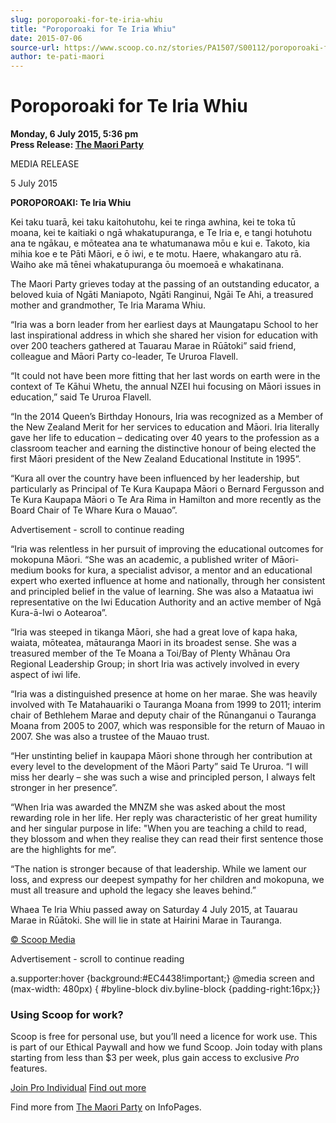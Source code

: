 ```yaml
---
slug: poroporoaki-for-te-iria-whiu
title: "Poroporoaki for Te Iria Whiu"
date: 2015-07-06
source-url: https://www.scoop.co.nz/stories/PA1507/S00112/poroporoaki-for-te-iria-whiu.htm
author: te-pati-maori
---
```

Poroporoaki for Te Iria Whiu
============================

**Monday, 6 July 2015, 5:36 pm**  
**Press Release: [The Maori Party](https://info.scoop.co.nz/The_Maori_Party)**

MEDIA RELEASE

5 July 2015

  
**POROPOROAKI: Te Iria Whiu**

Kei taku tuarā, kei taku kaitohutohu, kei te ringa awhina, kei te toka tū moana, kei te kaitiaki o ngā whakatupuranga, e Te Iria e, e tangi hotuhotu ana te ngākau, e mōteatea ana te whatumanawa mōu e kui e. Takoto, kia mihia koe e te Pāti Māori, e ō iwi, e te motu. Haere, whakangaro atu rā. Waiho ake mā tēnei whakatupuranga ōu moemoeā e whakatinana.

The Maori Party grieves today at the passing of an outstanding educator, a beloved kuia of Ngāti Maniapoto, Ngāti Ranginui, Ngāi Te Ahi, a treasured mother and grandmother, Te Iria Marama Whiu.

“Iria was a born leader from her earliest days at Maungatapu School to her last inspirational address in which she shared her vision for education with over 200 teachers gathered at Tauarau Marae in Rūātoki” said friend, colleague and Māori Party co-leader, Te Ururoa Flavell.

“It could not have been more fitting that her last words on earth were in the context of Te Kāhui Whetu, the annual NZEI hui focusing on Māori issues in education,” said Te Ururoa Flavell.

“In the 2014 Queen’s Birthday Honours, Iria was recognized as a Member of the New Zealand Merit for her services to education and Māori. Iria literally gave her life to education – dedicating over 40 years to the profession as a classroom teacher and earning the distinctive honour of being elected the first Māori president of the New Zealand Educational Institute in 1995”.

“Kura all over the country have been influenced by her leadership, but particularly as Principal of Te Kura Kaupapa Māori o Bernard Fergusson and Te Kura Kaupapa Māori o Te Ara Rima in Hamilton and more recently as the Board Chair of Te Whare Kura o Mauao”.

Advertisement - scroll to continue reading





“Iria was relentless in her pursuit of improving the educational outcomes for mokopuna Māori. “She was an academic, a published writer of Māori-medium books for kura, a specialist advisor, a mentor and an educational expert who exerted influence at home and nationally, through her consistent and principled belief in the value of learning. She was also a Mataatua iwi representative on the Iwi Education Authority and an active member of Ngā Kura-ā-Iwi o Aotearoa”.

“Iria was steeped in tikanga Māori, she had a great love of kapa haka, waiata, mōteatea, mātauranga Maori in its broadest sense. She was a treasured member of the Te Moana a Toi/Bay of Plenty Whānau Ora Regional Leadership Group; in short Iria was actively involved in every aspect of iwi life.

“Iria was a distinguished presence at home on her marae. She was heavily involved with Te Matahauariki o Tauranga Moana from 1999 to 2011; interim chair of Bethlehem Marae and deputy chair of the Rūnanganui o Tauranga Moana from 2005 to 2007, which was responsible for the return of Mauao in 2007. She was also a trustee of the Mauao trust.

“Her unstinting belief in kaupapa Māori shone through her contribution at every level to the development of the Māori Party” said Te Ururoa. “I will miss her dearly – she was such a wise and principled person, I always felt stronger in her presence”.

“When Iria was awarded the MNZM she was asked about the most rewarding role in her life. Her reply was characteristic of her great humility and her singular purpose in life: "When you are teaching a child to read, they blossom and when they realise they can read their first sentence those are the highlights for me”.

“The nation is stronger because of that leadership. While we lament our loss, and express our deepest sympathy for her children and mokopuna, we must all treasure and uphold the legacy she leaves behind.”

Whaea Te Iria Whiu passed away on Saturday 4 July 2015, at Tauarau Marae in Rūātoki. She will lie in state at Hairini Marae in Tauranga.

[© Scoop Media](http://www.scoop.co.nz/about/terms.html)  

Advertisement - scroll to continue reading



a.supporter:hover {background:#EC4438!important;} @media screen and (max-width: 480px) { #byline-block div.byline-block {padding-right:16px;}}

### Using Scoop for work?

Scoop is free for personal use, but you’ll need a licence for work use. This is part of our Ethical Paywall and how we fund Scoop. Join today with plans starting from less than $3 per week, plus gain access to exclusive _Pro_ features.  
  
[Join Pro Individual](https://pro.scoop.co.nz/Individual/?from=ProIn24) [Find out more](https://pro.scoop.co.nz/using-scoop-for-work/?from=ProIn24)

Find more from [The Maori Party](https://info.scoop.co.nz/The_Maori_Party) on InfoPages.
